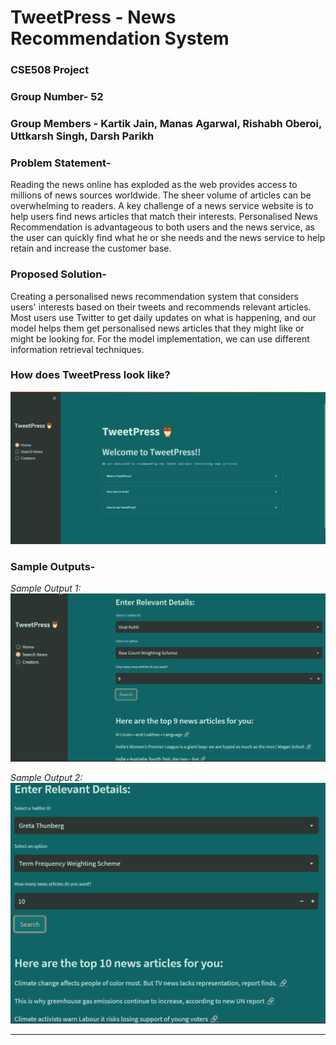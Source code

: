 # TweetPress - News Recommendation System

### CSE508 Project
### Group Number- 52
### Group Members - Kartik Jain, Manas Agarwal, Rishabh Oberoi, Uttkarsh Singh, Darsh Parikh

### Problem Statement-
Reading the news online has exploded as the web provides access to millions of news sources worldwide. The sheer volume of articles can be overwhelming to readers.
A key challenge of a news service website is to help users find news articles that match their interests.
Personalised News Recommendation is advantageous to both users and the news service, as the user can quickly find what he or she needs and the news service to help retain and increase the customer base.

### Proposed Solution-
Creating a personalised news recommendation system that considers users' interests based on their tweets and recommends relevant articles. Most users use Twitter to get daily updates on what is happening, and our model helps them get personalised news articles that they might like or might be looking for. For the model implementation, we can use different information retrieval techniques.


### How does TweetPress look like?
![images/images/Home Screen.png](https://github.com/Rishabh459/CSE508-Project-52/blob/main/images/images/Home%20Screen.png)

### Sample Outputs-
*Sample Output 1:*
![images/images/Sample Output1.png](https://github.com/Rishabh459/CSE508-Project-52/blob/main/images/images/Sample%20Output1.png)

*Sample Output 2:*
![images/images/Sample Output2.png](https://github.com/Rishabh459/CSE508-Project-52/blob/main/images/images/Sample%20Output2.png)

-----
